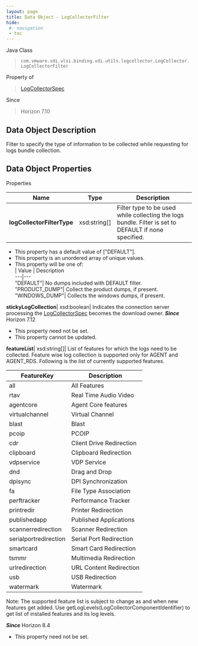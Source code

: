 ```yaml
---
layout: page
title: Data Object - LogCollectorFilter
hide:
 #- navigation
 - toc
---
```






Java Class  
> `com.vmware.vdi.vlsi.binding.vdi.utils.logcollector.LogCollector.LogCollectorFilter`

Property of  
> [LogCollectorSpec](vdi.utils.logcollector.LogCollector.LogCollectorSpec.md#field_detail)

Since  
> Horizon 7.10


## Data Object Description 

Filter to specify the type of information to be collected while requesting for logs bundle collection. 

## Data Object Properties

Properties

Name |  Type |  Description   
---|---|---  
**logCollectorFilterType**|  xsd:string[]|  Filter type to be used while collecting the logs bundle. Filter is set to DEFAULT if none specified.   


  * This property has a default value of ["DEFAULT"].
  * This property is an unordered array of unique values.
  * This property will be one of:  
|  Value |  Description   
---|---  
"DEFAULT"| No dumps included with DEFAULT filter.  
"PRODUCT_DUMP"| Collect the product dumps, if present.  
"WINDOWS_DUMP"| Collects the windows dumps, if present.  

  
**stickyLogCollection**|  xsd:boolean|  Indicates the connection server processing the [LogCollectorSpec](vdi.utils.logcollector.LogCollector.LogCollectorSpec.md) becomes the download owner.  **_Since_** Horizon 7.12  


 * This property need not be set.
 * This property cannot be updated.

  
**featureList**|  xsd:string[]|  List of features for which the logs need to be collected. Feature wise log collection is supported only for AGENT and AGENT_RDS. Following is the list of currently supported features. 

| FeatureKey | Description  
---|---  
all | All Features  
rtav | Real Time Audio Video  
agentcore | Agent Core features  
virtualchannel | Virtual Channel  
blast | Blast  
pcoip | PCOIP  
cdr | Client Drive Redirection  
clipboard | Clipboard Redirection  
vdpservice | VDP Service  
dnd | Drag and Drop  
dpisync | DPI Synchronization  
fa | File Type Association  
perftracker | Performance Tracker  
printredir | Printer Redirection  
publishedapp | Published Applications  
scannerredirection | Scanner Redirection  
serialportredirection | Serial Port Redirection  
smartcard | Smart Card Redirection  
tsmmr | Multimedia Redirection  
urlredirection | URL Content Redirection  
usb | USB Redirection  
watermark | Watermark  

Note: The supported feature list is subject to change as and when new features get added. Use getLogLevels(LogCollectorComponentIdentifier) to get list of installed features and its log levels. 

**_Since_** Horizon 8.4  


 * This property need not be set.

  
  
  
   
  
  
